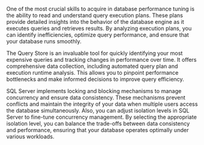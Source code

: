 One of the most crucial skills to acquire in database performance tuning is the ability to read and understand query execution plans. These plans provide detailed insights into the behavior of the database engine as it executes queries and retrieves results. By analyzing execution plans, you can identify inefficiencies, optimize query performance, and ensure that your database runs smoothly.

The Query Store is an invaluable tool for quickly identifying your most expensive queries and tracking changes in performance over time. It offers comprehensive data collection, including automated query plan and execution runtime analysis. This allows you to pinpoint performance bottlenecks and make informed decisions to improve query efficiency.

SQL Server implements locking and blocking mechanisms to manage concurrency and ensure data consistency. These mechanisms prevent conflicts and maintain the integrity of your data when multiple users access the database simultaneously. Also, you can adjust isolation levels in SQL Server to fine-tune concurrency management. By selecting the appropriate isolation level, you can balance the trade-offs between data consistency and performance, ensuring that your database operates optimally under various workloads.
